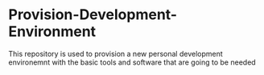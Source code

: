 # Provision-Development-Environment
This repository is used to provision a new personal development environemnt with the basic tools and software that are going to be needed